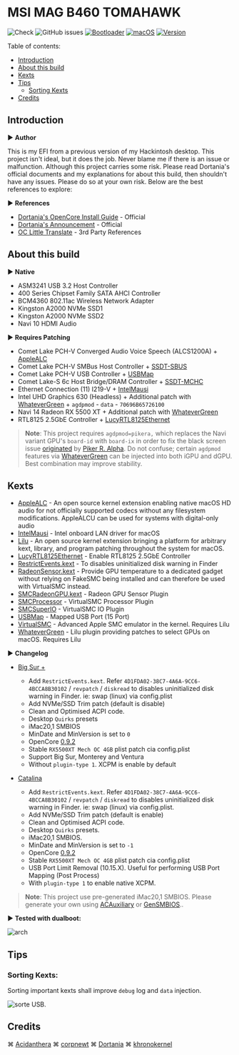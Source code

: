 # MSI MAG B460 TOMAHAWK

![Check](https://img.shields.io/badge/Status-Pass-brightgreen)
![GitHub issues](https://img.shields.io/github/issues/theofficialcopypaste/ASRockB460MSL-OC?color=blue&label=Issues)
[![Bootloader](https://img.shields.io/badge/Bootloader-OpenCore-yellow)](https://github.com/theofficialcopypaste/ASRockB460MSL-OC/releases)
[![macOS](https://img.shields.io/badge/Compatible-Catalina/Monterey/Ventura-orange)](https://www.apple.com/ge/macos/monterey/)
[![Version](https://img.shields.io/badge/Version-0.9.0-white)](https://github.com/acidanthera/OpenCorePkg/releases)

Table of contents:

- [Introduction](#introduction)
- [About this build](#about-this-build)
- [Kexts](#kexts)
- [Tips](#tips)
  - [Sorting Kexts](#sorting-kexts)
- [Credits](#credits)

## Introduction

:arrow_forward: **Author**

This is my EFI from a previous version of my Hackintosh desktop. This project isn't ideal, but it does the job. Never blame me if there is an issue or malfunction.   Although this project carries some risk. Please read Dortania's official documents and my explanations for about this build, then shouldn't have any issues. Please do so at your own risk. Below are the best references to explore:

:arrow_forward: **References**

- [Dortania's OpenCore Install Guide](https://dortania.github.io/OpenCore-Install-Guide/) - Official
- [Dortania's Announcement](https://dortania.github.io/) - Official
- [OC Little Translate](https://github.com/5T33Z0/OC-Little-Translated) - 3rd Party References

## About this build

:arrow_forward: **Native**

- ASM3241 USB 3.2 Host Controller
- 400 Series Chipset Family SATA AHCI Controller
- BCM4360 802.11ac Wireless Network Adapter
- Kingston A2000 NVMe SSD1
- Kingston A2000 NVMe SSD2
- Navi 10 HDMI Audio

:arrow_forward: **Requires Patching**

- Comet Lake PCH-V Converged Audio Voice Speech (ALCS1200A) + [AppleALC](https://github.com/acidanthera/AppleALC)
- Comet Lake PCH-V SMBus Host Controller + [SSDT-SBUS](https://dortania.github.io/Getting-Started-With-ACPI/Universal/smbus.html)
- Comet Lake PCH-V USB Controller + [USBMap](https://github.com/USBToolBox/tool)
- Comet Lake-S 6c Host Bridge/DRAM Controller + [SSDT-MCHC](https://dortania.github.io/Getting-Started-With-ACPI/Universal/smbus.html)
- Ethernet Connection (11) I219-V + [IntelMausi](https://github.com/acidanthera/IntelMausi)
- Intel UHD Graphics 630 (Headless) + Additional patch with [WhateverGreen](https://github.com/acidanthera/WhateverGreen) + `agdpmod` - `data` - `70696B65726100`
- Navi 14 Radeon RX 5500 XT + Additional patch with [WhateverGreen](https://github.com/acidanthera/WhateverGreen)
- RTL8125 2.5GbE Controller + [LucyRTL8125Ethernet](https://github.com/Mieze/LucyRTL8125Ethernet)

> **Note**: This project requires `agdpmod=pikera,` which replaces the Navi variant GPU's `board-id` with `board-ix` in order to fix the black screen issue [originated](https://pikeralpha.wordpress.com/2015/11/23/patching-applegraphicsdevicepolicy-kext/) by [Piker R. Alpha](https://github.com/Piker-Alpha). Do not confuse; certain `agdpmod` features via [WhateverGreen](https://github.com/acidanthera/WhateverGreen) can be injected into both iGPU and dGPU. Best combination may improve stability.

## Kexts

- [AppleALC](https://github.com/acidanthera/AppleALC) - An open source kernel extension enabling native macOS HD audio for not officially supported codecs without any filesystem modifications. AppleALCU can be used for systems with digital-only audio
- [IntelMausi](https://github.com/acidanthera/IntelMausi) - Intel onboard LAN driver for macOS
- [Lilu](https://github.com/acidanthera/Lilu) - An open source kernel extension bringing a platform for arbitrary kext, library, and program patching throughout the system for macOS.
- [LucyRTL8125Ethernet](https://github.com/Mieze/LucyRTL8125Ethernet) - Enable RTL8125 2.5GbE Controller
- [RestrictEvents.kext](https://github.com/acidanthera/RestrictEvents) - To disables uninitialized disk warning in Finder
- [RadeonSensor.kext](https://github.com/aluveitie/RadeonSensor) - Provide GPU temperature to a dedicated gadget without relying on FakeSMC being installed and can therefore be used with VirtualSMC instead.
- [SMCRadeonGPU.kext](https://github.com/aluveitie/RadeonSensor) - Radeon GPU Sensor Plugin
- [SMCProcessor](https://github.com/acidanthera/VirtualSMC) - VirtualSMC Processor Plugin
- [SMCSuperIO](https://github.com/acidanthera/VirtualSMC) - VirtualSMC IO Plugin
- [USBMap](https://github.com/USBToolBox/tool) - Mapped USB Port (15 Port)
- [VirtualSMC](https://github.com/acidanthera/VirtualSMC) - Advanced Apple SMC emulator in the kernel. Requires Lilu
- [WhateverGreen](https://github.com/acidanthera/WhateverGreen) - Lilu plugin providing patches to select GPUs on macOS. Requires Lilu

:arrow_forward: **Changelog**

- [Big Sur +](https://github.com/iamyounix/msimagb460_tomahawk/releases/download/Release/bigsur+_0.9.2.zip)

  - Add `RestrictEvents.kext`. Refer `4D1FDA02-38C7-4A6A-9CC6-4BCCA8B30102` / `revpatch`  / `diskread` to disables uninitialized disk warning in Finder. ie: swap (linux) via config.plist
  - Add NVMe/SSD Trim patch (default is disable)
  - Clean and Optimised ACPI code.
  - Desktop `Quirks` presets
  - iMac20,1 SMBIOS
  - MinDate and MinVersion is set to `0`
  - OpenCore [0.9.2](https://github.com/acidanthera/OpenCorePkg/releases)
  - Stable `RX5500XT Mech OC 4GB` plist patch cia config.plist
  - Support Big Sur, Monterey and Ventura
  - Without `plugin-type 1`. XCPM is enable by default

- [Catalina](https://github.com/iamyounix/msimagb460_tomahawk/releases/download/Release/catalina_0.9.2.zip)

  - Add `RestrictEvents.kext`. Refer `4D1FDA02-38C7-4A6A-9CC6-4BCCA8B30102` / `revpatch`  / `diskread` to disables uninitialized disk warning in Finder. ie: swap (linux) via config.plist.
  - Add NVMe/SSD Trim patch (default is enable)
  - Clean and Optimised ACPI code.
  - Desktop `Quirks` presets.
  - iMac20,1 SMBIOS.
  - MinDate and MinVersion is set to `-1`
  - OpenCore [0.9.2](https://github.com/acidanthera/OpenCorePkg/releases)
  - Stable `RX5500XT Mech OC 4GB` plist patch cia config.plist
  - USB Port Limit Removal (10.15.X). Useful for performing USB Port Mapping (Post Process)
  - With `plugin-type 1` to enable native XCPM.

> **Note**: This project use pre-generated iMac20,1 SMBIOS. Please generate your own using [ACAuxiliary](https://github.com/ic005k/OCAuxiliaryTools) or [GenSMBIOS](https://github.com/corpnewt/GenSMBIOS)..

:arrow_forward: **Tested with dualboot:**

![arch](https://github.com/iamyounix/msimagb460_tomahawk/assets/72515939/3090c714-bf69-440b-8cd9-3633d4c67ff4)

## Tips

### Sorting Kexts:

Sorting important kexts shall improve `debug` log and `data` injection.

![sort](https://github.com/iamyounix/msimagb460_tomahawk/assets/72515939/12afd08e-862b-43b1-8d5f-638d2061f5b6)e USB.

## Credits

⌘ [Acidanthera](https://github.com/acidanthera/) ⌘ [corpnewt](https://github.com/corpnewt) ⌘ [Dortania](https://github.com/dortania) ⌘ [khronokernel](https://github.com/khronokernel)

